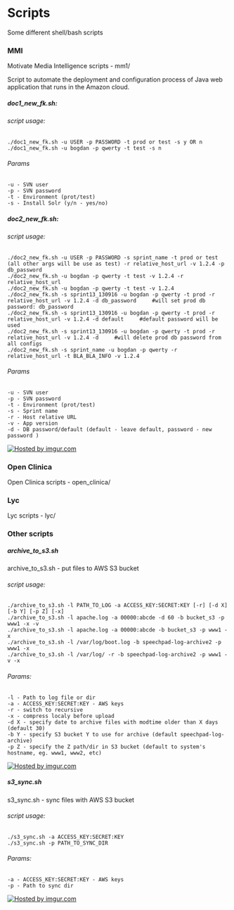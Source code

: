 Scripts
===

Some different shell/bash scripts


### MMI

Motivate Media Intelligence scripts - mm1/

Script to automate the deployment and configuration process of Java web application that runs in the Amazon cloud.

##### doc1_new_fk.sh:
###### script usage:  

    ./doc1_new_fk.sh -u USER -p PASSWORD -t prod or test -s y OR n 
    ./doc1_new_fk.sh -u bogdan -p qwerty -t test -s n 

###### Params

    -u - SVN user
    -p - SVN password
    -t - Environment (prot/test)
    -s - Install Solr (y/n - yes/no)
    
##### doc2_new_fk.sh:
###### script usage:   
    
    ./doc2_new_fk.sh -u USER -p PASSWORD -s sprint_name -t prod or test (all other args will be use as test) -r relative_host_url -v 1.2.4 -p db_password 
    ./doc2_new_fk.sh -u bogdan -p qwerty -t test -v 1.2.4 -r relative_host_url
    ./doc2_new_fk.sh -u bogdan -p qwerty -t test -v 1.2.4
    ./doc2_new_fk.sh -s sprint13_130916 -u bogdan -p qwerty -t prod -r relative_host_url -v 1.2.4 -d db_password     #will set prod db password: db_password 
    ./doc2_new_fk.sh -s sprint13_130916 -u bogdan -p qwerty -t prod -r relative_host_url -v 1.2.4 -d default     #default password will be used 
    ./doc2_new_fk.sh -s sprint13_130916 -u bogdan -p qwerty -t prod -r relative_host_url -v 1.2.4 -d     #will delete prod db password from all configs 
    ./doc2_new_fk.sh -s sprint_name -u bogdan -p qwerty -r relative_host_url -t BLA_BLA_INFO -v 1.2.4 

###### Params
    -u - SVN user
    -p - SVN password
    -t - Environment (prot/test)
    -s - Sprint name
    -r - Host relative URL
    -v - App version
    -d - DB password/default (default - leave default, password - new password )
    
<a href="http://i.imgur.com/9bPGvrG.png"><img src="http://i.imgur.com/9bPGvrG.png" title="Hosted by imgur.com" /></a>


### Open Clinica
Open Clinica scripts - open_clinica/

### Lyc
Lyc scripts - lyc/

### Other scripts
##### archive_to_s3.sh
archive_to_s3.sh - put files to AWS S3 bucket

###### script usage:  

    ./archive_to_s3.sh -l PATH_TO_LOG -a ACCESS_KEY:SECRET:KEY [-r] [-d X] [-b Y] [-p Z] [-x]
    ./archive_to_s3.sh -l apache.log -a 00000:abcde -d 60 -b bucket_s3 -p www1 -x -v
    ./archive_to_s3.sh -l apache.log -a 00000:abcde -b bucket_s3 -p www1 -x
    ./archive_to_s3.sh -l /var/log/boot.log -b speechpad-log-archive2 -p www1 -x
    ./archive_to_s3.sh -l /var/log/ -r -b speechpad-log-archive2 -p www1 -v -x

###### Params:  

    -l - Path to log file or dir
    -a - ACCESS_KEY:SECRET:KEY - AWS keys
    -r - switch to recursive
    -x - compress localy before upload
    -d X - specify date to archive files with modtime older than X days (default 30)
    -b Y - specify S3 bucket Y to use for archive (default speechpad-log-archive)
    -p Z - specify the Z path/dir in S3 bucket (default to system's hostname, eg. www1, www2, etc)
    
<a href="http://i.imgur.com/I3ymQL6.png"><img src="http://i.imgur.com/I3ymQL6.png" title="Hosted by imgur.com" /></a>

##### s3_sync.sh
s3_sync.sh - sync files with AWS S3 bucket

###### script usage:  

    ./s3_sync.sh -a ACCESS_KEY:SECRET:KEY
    ./s3_sync.sh -p PATH_TO_SYNC_DIR


###### Params:  

    -a - ACCESS_KEY:SECRET:KEY - AWS keys
    -p - Path to sync dir 
    
<a href="http://i.imgur.com/7qJ3m23.png"><img src="http://i.imgur.com/7qJ3m23.png" title="Hosted by imgur.com" /></a>


